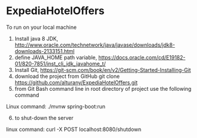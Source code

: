 # ExpediaHotelOffers

To run on your local machine
1) Install java 8 JDK, http://www.oracle.com/technetwork/java/javase/downloads/jdk8-downloads-2133151.html
2) define JAVA_HOME path variable, https://docs.oracle.com/cd/E19182-01/820-7851/inst_cli_jdk_javahome_t/
3) Install Git, https://git-scm.com/book/en/v2/Getting-Started-Installing-Git
4) download the project from GitHub 
git clone https://github.com/alturany/ExpediaHotelOffers.git
5) from Git Bash command line in root directory of project use the following command

Linux command: ./mvnw spring-boot:run 

6) to shut-down the server 

linux command: curl -X POST localhost:8080/shutdown
